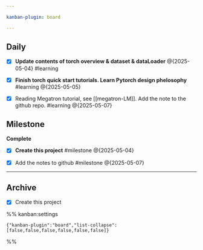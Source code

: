 ```yaml
---

kanban-plugin: board

---
```


## Daily

- [x] **Update contents of torch overview & dataset & dataLoader** @{2025-05-04} #learning
- [x] **Finish torch quick start tutorials. Learn Pytorch design phelosophy** #learning @{2025-05-05}
- [x] Reading Megatron tutorial, see [[megatron-LM]]. Add the note to the github repo. #learning @{2025-05-07}


## Milestone

**Complete**
- [x] **Create this project** #milestone @{2025-05-04}
- [x] Add the notes to github #milestone @{2025-05-07}


***

## Archive

- [x] Create this project

%% kanban:settings
```
{"kanban-plugin":"board","list-collapse":[false,false,false,false,false,false]}
```
%%